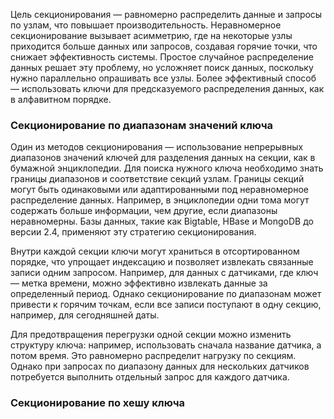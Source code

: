 Цель секционирования — равномерно распределить данные и запросы по узлам, что повышает производительность. Неравномерное секционирование вызывает асимметрию, где на некоторые узлы приходится больше данных или запросов, создавая горячие точки, что снижает эффективность системы. Простое случайное распределение данных решает эту проблему, но усложняет поиск данных, поскольку нужно параллельно опрашивать все узлы. Более эффективный способ — использовать ключи для предсказуемого распределения данных, как в алфавитном порядке.

### Секционирование по диапазонам значений ключа

Один из методов секционирования — использование непрерывных диапазонов значений ключей для разделения данных на секции, как в бумажной энциклопедии. Для поиска нужного ключа необходимо знать границы диапазонов и соответствие секций узлам. Границы секций могут быть одинаковыми или адаптированными под неравномерное распределение данных. Например, в энциклопедии одни тома могут содержать больше информации, чем другие, если диапазоны неравномерны. Базы данных, такие как Bigtable, HBase и MongoDB до версии 2.4, применяют эту стратегию секционирования.

Внутри каждой секции ключи могут храниться в отсортированном порядке, что упрощает индексацию и позволяет извлекать связанные записи одним запросом. Например, для данных с датчиками, где ключ — метка времени, можно эффективно извлекать данные за определенный период. Однако секционирование по диапазонам может привести к горячим точкам, если все записи поступают в одну секцию, например, для сегодняшней даты.

Для предотвращения перегрузки одной секции можно изменить структуру ключа: например, использовать сначала название датчика, а потом время. Это равномерно распределит нагрузку по секциям. Однако при запросах по диапазону данных для нескольких датчиков потребуется выполнить отдельный запрос для каждого датчика.

### Секционирование по хешу ключа

